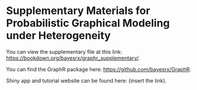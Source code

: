  
# Supplementary Materials for Probabilistic Graphical Modeling under Heterogeneity

You can view the supplementary file at this link: https://bookdown.org/bayesrx/graphr_supplementary/.

You can find the GraphR package here: https://github.com/bayesrx/GraphR.

Shiny app and tutorial website can be found here: (insert the link).
